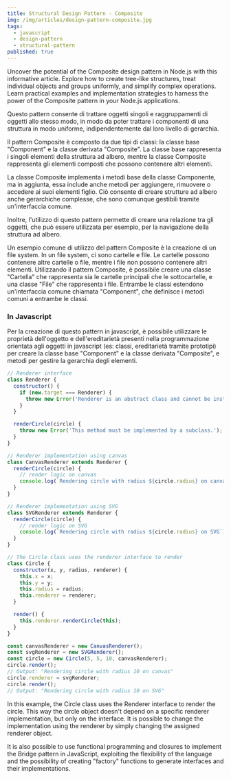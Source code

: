 ```yaml
---
title: Structural Design Pattern - Composite
img: /img/articles/design-pattern-composite.jpg
tags:
  - javascript
  - design-pattern
  - structural-pattern
published: true
---
```


Uncover the potential of the Composite design pattern in Node.js with this informative article. Explore how to create tree-like structures, treat individual objects and groups uniformly, and simplify complex operations. Learn practical examples and implementation strategies to harness the power of the Composite pattern in your Node.js applications.

<!--more-->

Questo pattern consente di trattare oggetti singoli e raggruppamenti di oggetti allo stesso modo, in modo da poter trattare i componenti di una struttura in modo uniforme, indipendentemente dal loro livello di gerarchia.

Il pattern Composite è composto da due tipi di classi: la classe base "Component" e la classe derivata "Composite". La classe base rappresenta i singoli elementi della struttura ad albero, mentre la classe Composite rappresenta gli elementi composti che possono contenere altri elementi.

La classe Composite implementa i metodi base della classe Componente, ma in aggiunta, essa include anche metodi per aggiungere, rimuovere o accedere ai suoi elementi figlio. Ciò consente di creare strutture ad albero anche gerarchiche complesse, che sono comunque gestibili tramite un'interfaccia comune.

Inoltre, l'utilizzo di questo pattern permette di creare una relazione tra gli oggetti, che può essere utilizzata per esempio, per la navigazione della struttura ad albero.

Un esempio comune di utilizzo del pattern Composite è la creazione di un file system. In un file system, ci sono cartelle e file. Le cartelle possono contenere altre cartelle o file, mentre i file non possono contenere altri elementi. Utilizzando il pattern Composite, è possibile creare una classe "Cartella" che rappresenta sia le cartelle principali che le sottocartelle, e una classe "File" che rappresenta i file. Entrambe le classi estendono un'interfaccia comune chiamata "Component", che definisce i metodi comuni a entrambe le classi.

### In Javascript

Per la creazione di questo pattern in javascript, è possibile utilizzare le proprietà dell'oggetto e dell'ereditarietà presenti nella programmazione orientata agli oggetti in javascript (es: classi, ereditarietà tramite prototipi) per creare la classe base "Component" e la classe derivata "Composite", e metodi per gestire la gerarchia degli elementi.

```javascript
// Renderer interface
class Renderer {
  constructor() {
    if (new.target === Renderer) {
      throw new Error('Renderer is an abstract class and cannot be instantiated.');
    }
  }

  renderCircle(circle) {
    throw new Error('This method must be implemented by a subclass.');
  }
}

// Renderer implementation using canvas
class CanvasRenderer extends Renderer {
  renderCircle(circle) {
    // render logic on canvas
    console.log(`Rendering circle with radius ${circle.radius} on canvas`);
  }
}

// Renderer implementation using SVG
class SVGRenderer extends Renderer {
  renderCircle(circle) {
    // render logic on SVG
    console.log(`Rendering circle with radius ${circle.radius} on SVG`);
  }
}

// The Circle class uses the renderer interface to render
class Circle {
  constructor(x, y, radius, renderer) {
    this.x = x;
    this.y = y;
    this.radius = radius;
    this.renderer = renderer;
  }

  render() {
    this.renderer.renderCircle(this);
  }
}

const canvasRenderer = new CanvasRenderer();
const svgRenderer = new SVGRenderer();
const circle = new Circle(5, 5, 10, canvasRenderer);
circle.render();
// Output: "Rendering circle with radius 10 on canvas"
circle.renderer = svgRenderer;
circle.render();
// Output: "Rendering circle with radius 10 on SVG"
```

In this example, the Circle class uses the Renderer interface to render the circle. This way the circle object doesn't depend on a specific renderer implementation, but only on the interface. It is possible to change the implementation using the renderer by simply changing the assigned renderer object.

It is also possible to use functional programming and closures to implement the Bridge pattern in JavaScript, exploiting the flexibility of the language and the possibility of creating "factory" functions to generate interfaces and their implementations.

